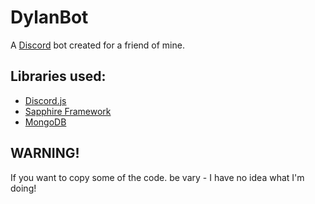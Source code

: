 # DylanBot

A [Discord](https://discord.com) bot created for a friend of mine.

## Libraries used:

- [Discord.js](https://discord.js.org)
- [Sapphire Framework](https://github.com/sapphiredev/framework)
- [MongoDB](https://www.mongodb.com/)

## WARNING!

If you want to copy some of the code. be vary - I have no idea what I'm doing!